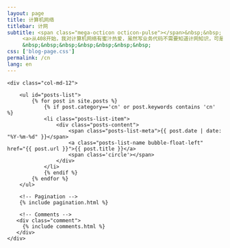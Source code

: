 ```yaml
---
layout: page
title: 计算机网络
titlebar: 计网
subtitle: <span class="mega-octicon octicon-pulse"></span>&nbsp;&nbsp;
     <a>从408开始，我对计算机网络有蜜汁热爱，虽然写业务代码不需要知道计网知识，可是我们生活当中随时随地都在接触网络，你们难道不好奇吗~</a><br/>
     &nbsp;&nbsp;&nbsp;&nbsp;&nbsp;&nbsp;&nbsp; 
css: ['blog-page.css']
permalink: /cn
lang: en
---
```


<div class="row">

    <div class="col-md-12">

        <ul id="posts-list">
            {% for post in site.posts %}
                {% if post.category=='cn' or post.keywords contains 'cn' %}
                <li class="posts-list-item">
                    <div class="posts-content">
                        <span class="posts-list-meta">{{ post.date | date: "%Y-%m-%d" }}</span>
                        <a class="posts-list-name bubble-float-left" href="{{ post.url }}">{{ post.title }}</a>
                        <span class='circle'></span>
                    </div>
                </li>
                {% endif %}
            {% endfor %}
        </ul> 

        <!-- Pagination -->
        {% include pagination.html %}

        <!-- Comments -->
       <div class="comment">
         {% include comments.html %}
       </div>
    </div>

</div>
<script>
    $(document).ready(function(){

        // Enable bootstrap tooltip
        $("body").tooltip({ selector: '[data-toggle=tooltip]' });

    });
</script>